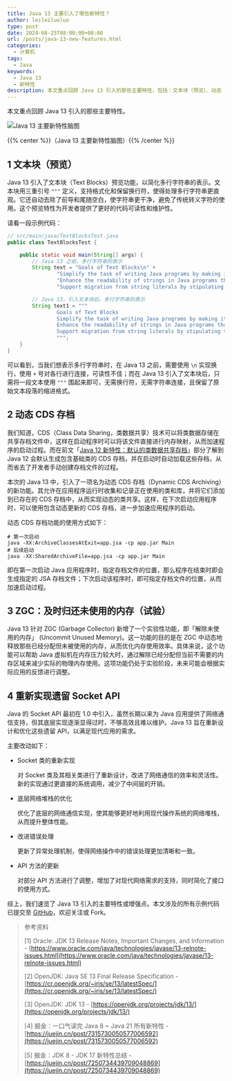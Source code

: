 ```yaml
---
title: Java 13 主要引入了哪些新特性？
author: leileiluoluo
type: post
date: 2024-08-25T08:00:00+08:00
url: /posts/java-13-new-features.html
categories:
  - 计算机
tags:
  - Java
keywords:
  - Java 13
  - 新特性
description: 本文重点回顾 Java 13 引入的那些主要特性，包括：文本块（预览）、动态 CDS 存档、ZGC：及时归还未使用的内存（试验）、重新实现遗留 Socket API。
---
```


本文重点回顾 Java 13 引入的那些主要特性。

![Java 13 主要新特性脑图](https://leileiluoluo.github.io/static/images/uploads/2024/08/java-13-new-features.svg)

{{% center %}}（Java 13 主要新特性脑图）{{% /center %}}

## 1 文本块（预览）

Java 13 引入了文本块（Text Blocks）预览功能，以简化多行字符串的表示。文本块用三重引号 `"""` 定义，支持格式化和保留换行符，使得处理多行字符串更直观。它还自动去除了前导和尾随空白，使字符串更干净，避免了传统转义字符的使用。这个预览特性为开发者提供了更好的代码可读性和维护性。

请看一段示例代码：

```java
// src/main/java/TextBlocksTest.java
public class TextBlocksTest {

    public static void main(String[] args) {
        // Java 13 之前，多行字符串的表示
        String text = "Goals of Text Blocks\n" +
                "Simplify the task of writing Java programs by making it easy to express strings that span several lines of source code, while avoiding escape sequences in common cases.\n" +
                "Enhance the readability of strings in Java programs that denote code written in non-Java languages.\n" +
                "Support migration from string literals by stipulating that any new construct can express the same set of strings as a string literal, and interpret the same escape sequences, and be manipulated like a string literal.";

        // Java 13，引入文本块后，多行字符串的表示
        String text1 = """
                Goals of Text Blocks
                Simplify the task of writing Java programs by making it easy to express strings that span several lines of source code, while avoiding escape sequences in common cases.
                Enhance the readability of strings in Java programs that denote code written in non-Java languages.
                Support migration from string literals by stipulating that any new construct can express the same set of strings as a string literal, and interpret the same escape sequences, and be manipulated like a string literal.
                """;
    }
}
```

可以看到，当我们想表示多行字符串时，在 Java 13 之前，需要使用 `\n` 实现换行，使用 `+` 号对各行进行连接，可读性不佳；而在 Java 13 引入了文本块后，只需将一段文本使用 `"""` 围起来即可，无需换行符，无需字符串连接，且保留了原始文本段落的缩进格式。

## 2 动态 CDS 存档

我们知道，CDS（Class Data Sharing，类数据共享）技术可以将类数据存储在共享存档文件中，这样在启动程序时可以将该文件直接进行内存映射，从而加速程序的启动过程。而在前文「[Java 12 新特性：默认的类数据共享存档](https://leileiluoluo.github.io/posts/java-12-new-features.html#8-默认的类数据共享存档)」部分了解到 Java 12 会默认生成包含基础类的 CDS 存档，并在启动时自动加载这些存档，从而省去了开发者手动创建存档文件的过程。

本次的 Java 13 中，引入了一项名为动态 CDS 存档（Dynamic CDS Archiving）的新功能。其允许在应用程序运行时收集和记录正在使用的类和库，并将它们添加到已存在的 CDS 存档中，从而实现动态的类共享。这样，在下次启动应用程序时，可以使用包含动态更新的 CDS 存档，进一步加速应用程序的启动。

动态 CDS 存档功能的使用方式如下：

```shell
# 第一次启动
java -XX:ArchiveClassesAtExit=app.jsa -cp app.jar Main
# 后续启动
java -XX:SharedArchiveFile=app.jsa -cp app.jar Main
```

即在第一次启动 Java 应用程序时，指定存档文件的位置，那么程序在结束时即会生成指定的 JSA 存档文件；下次启动该程序时，即可指定存档文件的位置，从而加速启动过程。

## 3 ZGC：及时归还未使用的内存（试验）

Java 13 针对 ZGC (Garbage Collector) 新增了一个实验性功能，即「解除未使用的内存」 (Uncommit Unused Memory)。这一功能的目的是在 ZGC 中动态地释放那些已经分配但未被使用的内存，从而优化内存使用效率。具体来说，这个功能可以帮助 Java 虚拟机在内存压力较大时，通过解除已经分配但当前不需要的内存区域来减少实际的物理内存使用。这项功能仍处于实验阶段，未来可能会根据实际应用的反馈进行调整。

## 4 重新实现遗留 Socket API

Java 的 Socket API 最初在 1.0 中引入，虽然长期以来为 Java 应用提供了网络通信支持，但其底层实现逐渐显得过时，不够高效且难以维护。Java 13 旨在重新设计和优化这些遗留 API，以满足现代应用的需求。

主要改动如下：

- Socket 类的重新实现

  对 Socket 类及其相关类进行了重新设计，改进了网络通信的效率和灵活性。新的实现通过更直接的系统调用，减少了中间层的开销。

- 底层网络堆栈的优化

  优化了底层的网络通信实现，使其能够更好地利用现代操作系统的网络堆栈，从而提升整体性能。

- 改进错误处理

  更新了异常处理机制，使得网络操作中的错误处理更加清晰和一致。

- API 方法的更新

  对部分 API 方法进行了调整，增加了对现代网络需求的支持，同时简化了接口的使用方式。

综上，我们速览了 Java 13 引入的主要特性或增强点。本文涉及的所有示例代码已提交至 [GitHub](https://github.com/leileiluoluo/java-exercises/tree/main/java-13-new-features-demo/src/main/java)，欢迎关注或 Fork。

> 参考资料
>
> [1] Oracle: JDK 13 Release Notes, Important Changes, and Information - [https://www.oracle.com/java/technologies/javase/13-relnote-issues.html](https://www.oracle.com/java/technologies/javase/13-relnote-issues.html)
>
> [2] OpenJDK: Java SE 13 Final Release Specification - [https://cr.openjdk.org/~iris/se/13/latestSpec/](https://cr.openjdk.org/~iris/se/13/latestSpec/)
>
> [3] OpenJDK: JDK 13 - [https://openjdk.org/projects/jdk/13/](https://openjdk.org/projects/jdk/13/)
>
> [4] 掘金：一口气读完 Java 8 ~ Java 21 所有新特性 - [https://juejin.cn/post/7315730050577006592](https://juejin.cn/post/7315730050577006592)
>
> [5] 掘金：JDK 8 - JDK 17 新特性总结 - [https://juejin.cn/post/7250734439709048869](https://juejin.cn/post/7250734439709048869)
